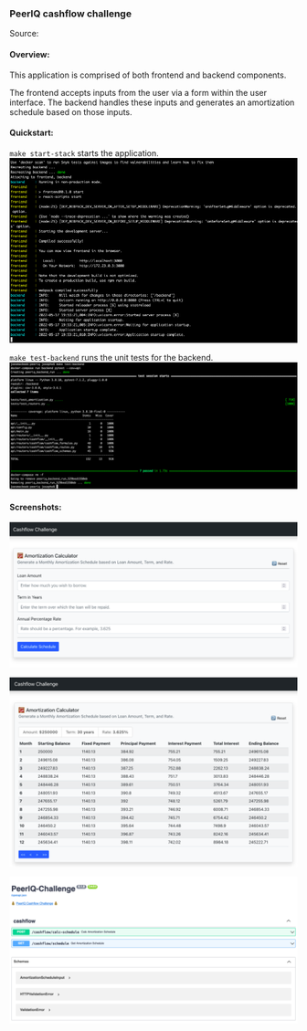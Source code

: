 ### PeerIQ cashflow challenge

Source: 

#### Overview:

This application is comprised of both frontend and backend components.

The frontend accepts inputs from the user via a form within the user interface.
The backend handles these inputs and generates an amortization schedule based on those inputs.


#### Quickstart:

`make start-stack` starts the application.
![start-stack](./docs/cli02.png?raw=true "Run command")

`make test-backend` runs the unit tests for the backend.
![start-stack](./docs/cli01.png?raw=true "Run command")

#### Screenshots:

![ui01](./docs/ui01.png?raw=true "UI")

![ui02](./docs/ui02.png?raw=true "UI")

![api01](./docs/api01.png?raw=true "API Docs")





